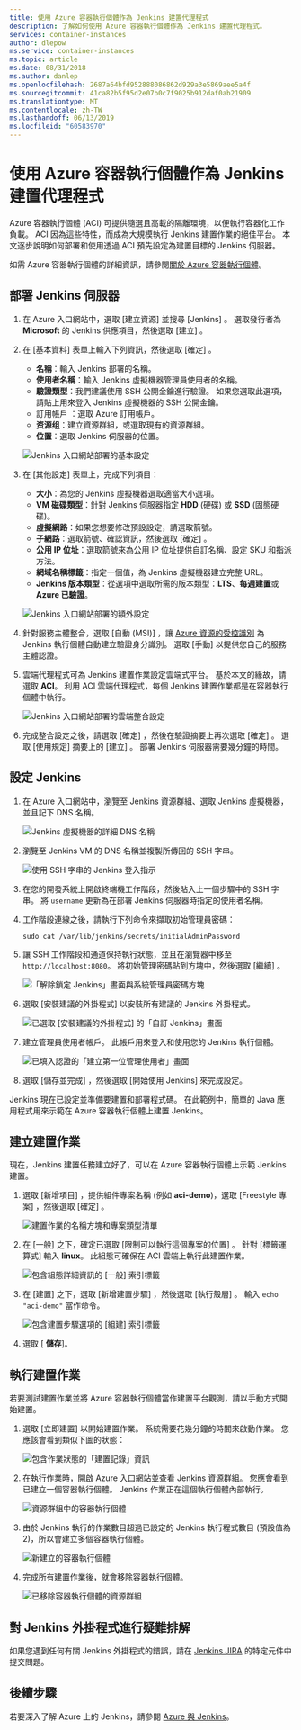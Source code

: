 ```yaml
---
title: 使用 Azure 容器執行個體作為 Jenkins 建置代理程式
description: 了解如何使用 Azure 容器執行個體作為 Jenkins 建置代理程式。
services: container-instances
author: dlepow
ms.service: container-instances
ms.topic: article
ms.date: 08/31/2018
ms.author: danlep
ms.openlocfilehash: 2687a64bfd952888086862d929a3e5869aee5a4f
ms.sourcegitcommit: 41ca82b5f95d2e07b0c7f9025b912daf0ab21909
ms.translationtype: MT
ms.contentlocale: zh-TW
ms.lasthandoff: 06/13/2019
ms.locfileid: "60583970"
---
```

# <a name="use-azure-container-instances-as-a-jenkins-build-agent"></a>使用 Azure 容器執行個體作為 Jenkins 建置代理程式

Azure 容器執行個體 (ACI) 可提供隨選且高載的隔離環境，以便執行容器化工作負載。 ACI 因為這些特性，而成為大規模執行 Jenkins 建置作業的絕佳平台。 本文逐步說明如何部署和使用透過 ACI 預先設定為建置目標的 Jenkins 伺服器。

如需 Azure 容器執行個體的詳細資訊，請參閱[關於 Azure 容器執行個體][about-aci]。

## <a name="deploy-a-jenkins-server"></a>部署 Jenkins 伺服器

1. 在 Azure 入口網站中，選取 [建立資源]  並搜尋 [Jenkins]  。 選取發行者為 **Microsoft** 的 Jenkins 供應項目，然後選取 [建立]  。

2. 在 [基本資料]  表單上輸入下列資訊，然後選取 [確定]  。

   - **名稱**：輸入 Jenkins 部署的名稱。
   - **使用者名稱**：輸入 Jenkins 虛擬機器管理員使用者的名稱。
   - **驗證類型**：我們建議使用 SSH 公開金鑰進行驗證。 如果您選取此選項，請貼上用來登入 Jenkins 虛擬機器的 SSH 公開金鑰。
   - 訂用帳戶  ：選取 Azure 訂用帳戶。
   - **资源组**：建立資源群組，或選取現有的資源群組。
   - **位置**：選取 Jenkins 伺服器的位置。

   ![Jenkins 入口網站部署的基本設定](./media/container-instances-jenkins/jenkins-portal-01.png)

3. 在 [其他設定]  表單上，完成下列項目：

   - **大小**：為您的 Jenkins 虛擬機器選取適當大小選項。
   - **VM 磁碟類型**：針對 Jenkins 伺服器指定 **HDD** (硬碟) 或 **SSD** (固態硬碟)。
   - **虛擬網路**：如果您想要修改預設設定，請選取箭號。
   - **子網路**：選取箭號、確認資訊，然後選取 [確定]  。
   - **公用 IP 位址**：選取箭號來為公用 IP 位址提供自訂名稱、設定 SKU 和指派方法。
   - **網域名稱標籤**：指定一個值，為 Jenkins 虛擬機器建立完整 URL。
   - **Jenkins 版本類型**：從選項中選取所需的版本類型：**LTS**、**每週建置**或 **Azure 已驗證**。

   ![Jenkins 入口網站部署的額外設定](./media/container-instances-jenkins/jenkins-portal-02.png)

4. 針對服務主體整合，選取 [自動 (MSI)]  ，讓 [Azure 資源的受控識別][managed-identities-azure-resources] 為 Jenkins 執行個體自動建立驗證身分識別。 選取 [手動]  以提供您自己的服務主體認證。

5. 雲端代理程式可為 Jenkins 建置作業設定雲端式平台。 基於本文的緣故，請選取 **ACI**。 利用 ACI 雲端代理程式，每個 Jenkins 建置作業都是在容器執行個體中執行。

   ![Jenkins 入口網站部署的雲端整合設定](./media/container-instances-jenkins/jenkins-portal-03.png)

6. 完成整合設定之後，請選取 [確定]  ，然後在驗證摘要上再次選取 [確定]  。 選取 [使用規定]  摘要上的 [建立]  。 部署 Jenkins 伺服器需要幾分鐘的時間。

## <a name="configure-jenkins"></a>設定 Jenkins

1. 在 Azure 入口網站中，瀏覽至 Jenkins 資源群組、選取 Jenkins 虛擬機器，並且記下 DNS 名稱。

   ![Jenkins 虛擬機器的詳細 DNS 名稱](./media/container-instances-jenkins/jenkins-portal-fqdn.png)

2. 瀏覽至 Jenkins VM 的 DNS 名稱並複製所傳回的 SSH 字串。

   ![使用 SSH 字串的 Jenkins 登入指示](./media/container-instances-jenkins/jenkins-portal-04.png)

3. 在您的開發系統上開啟終端機工作階段，然後貼入上一個步驟中的 SSH 字串。 將 `username` 更新為在部署 Jenkins 伺服器時指定的使用者名稱。

4. 工作階段連線之後，請執行下列命令來擷取初始管理員密碼：

   ```
   sudo cat /var/lib/jenkins/secrets/initialAdminPassword
   ```

5. 讓 SSH 工作階段和通道保持執行狀態，並且在瀏覽器中移至 `http://localhost:8080`。 將初始管理密碼貼到方塊中，然後選取 [繼續]  。

   ![「解除鎖定 Jenkins」畫面與系統管理員密碼方塊](./media/container-instances-jenkins/jenkins-portal-05.png)

6. 選取 [安裝建議的外掛程式]  以安裝所有建議的 Jenkins 外掛程式。

   ![已選取 [安裝建議的外掛程式] 的「自訂 Jenkins」畫面](./media/container-instances-jenkins/jenkins-portal-06.png)

7. 建立管理員使用者帳戶。 此帳戶用來登入和使用您的 Jenkins 執行個體。

   ![已填入認證的「建立第一位管理使用者」畫面](./media/container-instances-jenkins/jenkins-portal-07.png)

8. 選取 [儲存並完成]  ，然後選取 [開始使用 Jenkins]  來完成設定。

Jenkins 現在已設定並準備要建置和部署程式碼。 在此範例中，簡單的 Java 應用程式用來示範在 Azure 容器執行個體上建置 Jenkins。

## <a name="create-a-build-job"></a>建立建置作業

現在，Jenkins 建置任務建立好了，可以在 Azure 容器執行個體上示範 Jenkins 建置。

1. 選取 [新增項目]  ，提供組件專案名稱 (例如 **aci-demo**)，選取 [Freestyle 專案]  ，然後選取 [確定]  。

   ![建置作業的名稱方塊和專案類型清單](./media/container-instances-jenkins/jenkins-new-job.png)

2. 在 [一般]  之下，確定已選取 [限制可以執行這個專案的位置]  。 針對 [標籤運算式] 輸入 **linux**。 此組態可確保在 ACI 雲端上執行此建置作業。

   ![包含組態詳細資訊的 [一般] 索引標籤](./media/container-instances-jenkins/jenkins-job-01.png)

3. 在 [建置]  之下，選取 [新增建置步驟]  ，然後選取 [執行殼層]  。 輸入 `echo "aci-demo"` 當作命令。

   ![包含建置步驟選項的 [組建] 索引標籤](./media/container-instances-jenkins/jenkins-job-02.png)

5. 選取 [ **儲存**]。

## <a name="run-the-build-job"></a>執行建置作業

若要測試建置作業並將 Azure 容器執行個體當作建置平台觀測，請以手動方式開始建置。

1. 選取 [立即建置]  以開始建置作業。 系統需要花幾分鐘的時間來啟動作業。 您應該會看到類似下圖的狀態：

   ![包含作業狀態的「建置記錄」資訊](./media/container-instances-jenkins/jenkins-job-status.png)

2. 在執行作業時，開啟 Azure 入口網站並查看 Jenkins 資源群組。 您應會看到已建立一個容器執行個體。 Jenkins 作業正在這個執行個體內部執行。

   ![資源群組中的容器執行個體](./media/container-instances-jenkins/jenkins-aci.png)

3. 由於 Jenkins 執行的作業數目超過已設定的 Jenkins 執行程式數目 (預設值為 2)，所以會建立多個容器執行個體。

   ![新建立的容器執行個體](./media/container-instances-jenkins/jenkins-aci-multi.png)

4. 完成所有建置作業後，就會移除容器執行個體。

   ![已移除容器執行個體的資源群組](./media/container-instances-jenkins/jenkins-aci-none.png)

## <a name="troubleshooting-the-jenkins-plugin"></a>對 Jenkins 外掛程式進行疑難排解

如果您遇到任何有關 Jenkins 外掛程式的錯誤，請在 [Jenkins JIRA](https://issues.jenkins-ci.org/) 的特定元件中提交問題。

## <a name="next-steps"></a>後續步驟

若要深入了解 Azure 上的 Jenkins，請參閱 [Azure 與 Jenkins][jenkins-azure]。

<!-- LINKS - internal -->
[about-aci]: ./container-instances-overview.md
[jenkins-azure]: ../jenkins/overview.md
[managed-identities-azure-resources]: ../active-directory/managed-identities-azure-resources/overview.md